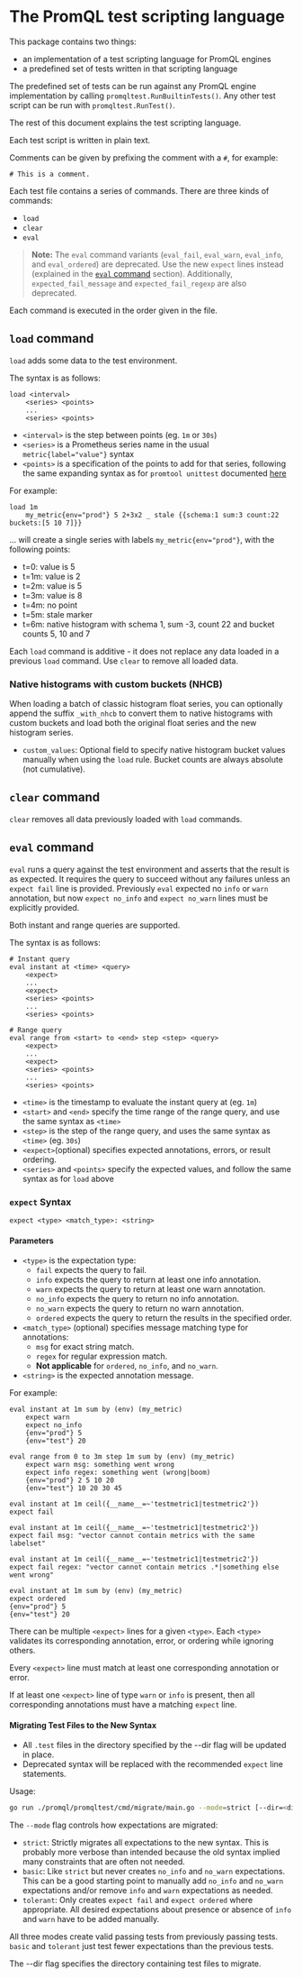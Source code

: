 # The PromQL test scripting language

This package contains two things:

* an implementation of a test scripting language for PromQL engines
* a predefined set of tests written in that scripting language

The predefined set of tests can be run against any PromQL engine implementation by calling `promqltest.RunBuiltinTests()`.
Any other test script can be run with `promqltest.RunTest()`.

The rest of this document explains the test scripting language.

Each test script is written in plain text.

Comments can be given by prefixing the comment with a `#`, for example:

```
# This is a comment.
```

Each test file contains a series of commands. There are three kinds of commands:

* `load`
* `clear`
* `eval`

> **Note:** The `eval` command variants (`eval_fail`, `eval_warn`, `eval_info`, and `eval_ordered`) are deprecated. Use the new `expect` lines instead (explained in the [`eval` command](#eval-command) section). Additionally, `expected_fail_message` and `expected_fail_regexp` are also deprecated.

Each command is executed in the order given in the file.

## `load` command

`load` adds some data to the test environment.

The syntax is as follows:

```
load <interval>
    <series> <points>
    ...
    <series> <points>
```

* `<interval>` is the step between points (eg. `1m` or `30s`)
* `<series>` is a Prometheus series name in the usual `metric{label="value"}` syntax
* `<points>` is a specification of the points to add for that series, following the same expanding syntax as for `promtool unittest` documented [here](../../docs/configuration/unit_testing_rules.md#series)

For example:

```
load 1m
    my_metric{env="prod"} 5 2+3x2 _ stale {{schema:1 sum:3 count:22 buckets:[5 10 7]}}
```

… will create a single series with labels `my_metric{env="prod"}`, with the following points:

* t=0: value is 5
* t=1m: value is 2
* t=2m: value is 5
* t=3m: value is 8
* t=4m: no point
* t=5m: stale marker
* t=6m: native histogram with schema 1, sum -3, count 22 and bucket counts 5, 10 and 7

Each `load` command is additive - it does not replace any data loaded in a previous `load` command.
Use `clear` to remove all loaded data.

### Native histograms with custom buckets (NHCB)

When loading a batch of classic histogram float series, you can optionally append the suffix `_with_nhcb` to convert them to native histograms with custom buckets and load both the original float series and the new histogram series.

- `custom_values`: Optional field to specify native histogram bucket values manually when using the `load` rule. Bucket counts are always absolute (not cumulative).

## `clear` command

`clear` removes all data previously loaded with `load` commands.

## `eval` command

`eval` runs a query against the test environment and asserts that the result is as expected. 
It requires the query to succeed without any failures unless an `expect fail` line is provided. Previously `eval` expected no `info` or `warn` annotation, but now `expect no_info` and `expect no_warn` lines must be explicitly provided.

Both instant and range queries are supported.

The syntax is as follows:

```
# Instant query
eval instant at <time> <query>
    <expect>
    ...
    <expect>
    <series> <points>
    ...
    <series> <points>
    
# Range query
eval range from <start> to <end> step <step> <query>
    <expect>
    ...
    <expect>
    <series> <points>
    ...
    <series> <points>
```

* `<time>` is the timestamp to evaluate the instant query at (eg. `1m`)
* `<start>` and `<end>` specify the time range of the range query, and use the same syntax as `<time>`
* `<step>` is the step of the range query, and uses the same syntax as `<time>` (eg. `30s`) 
* `<expect>`(optional) specifies expected annotations, errors, or result ordering.
* `<series>` and `<points>` specify the expected values, and follow the same syntax as for `load` above

### `expect` Syntax

```
expect <type> <match_type>: <string>
```

#### Parameters

* `<type>` is the expectation type:
    * `fail` expects the query to fail.
    * `info` expects the query to return at least one info annotation.
    * `warn` expects the query to return at least one warn annotation.
    * `no_info` expects the query to return no info annotation.
    * `no_warn` expects the query to return no warn annotation.
    * `ordered` expects the query to return the results in the specified order.
* `<match_type>` (optional) specifies message matching type for annotations:
    * `msg` for exact string match.
    * `regex` for regular expression match.
    * **Not applicable** for `ordered`, `no_info`, and `no_warn`.
* `<string>` is the expected annotation message.

For example:

```
eval instant at 1m sum by (env) (my_metric)
    expect warn
    expect no_info
    {env="prod"} 5
    {env="test"} 20
    
eval range from 0 to 3m step 1m sum by (env) (my_metric)
    expect warn msg: something went wrong
    expect info regex: something went (wrong|boom)
    {env="prod"} 2 5 10 20
    {env="test"} 10 20 30 45

eval instant at 1m ceil({__name__=~'testmetric1|testmetric2'})
expect fail

eval instant at 1m ceil({__name__=~'testmetric1|testmetric2'})
expect fail msg: "vector cannot contain metrics with the same labelset"

eval instant at 1m ceil({__name__=~'testmetric1|testmetric2'})
expect fail regex: "vector cannot contain metrics .*|something else went wrong"

eval instant at 1m sum by (env) (my_metric)
expect ordered
{env="prod"} 5
{env="test"} 20
```

There can be multiple `<expect>` lines for a given `<type>`. Each `<type>` validates its corresponding annotation, error, or ordering while ignoring others.

Every `<expect>` line must match at least one corresponding annotation or error.

If at least one `<expect>` line of type `warn` or `info` is present, then all corresponding annotations must have a matching `expect` line.

#### Migrating Test Files to the New Syntax

- All `.test` files in the directory specified by the --dir flag will be updated in place.
- Deprecated syntax will be replaced with the recommended `expect` line statements.

Usage:
```sh
go run ./promql/promqltest/cmd/migrate/main.go --mode=strict [--dir=<directory>]
```

The `--mode` flag controls how expectations are migrated:
- `strict`: Strictly migrates all expectations to the new syntax.
  This is probably more verbose than intended because the old syntax
  implied many constraints that are often not needed.
- `basic`: Like `strict` but never creates `no_info` and `no_warn`
  expectations. This can be a good starting point to manually add 
  `no_info` and `no_warn` expectations and/or remove `info` and 
  `warn` expectations as needed.
- `tolerant`: Only creates `expect fail` and `expect ordered` where
  appropriate. All desired expectations about presence or absence 
  of `info` and `warn` have to be added manually.

All three modes create valid passing tests from previously passing tests.
`basic` and `tolerant` just test fewer expectations than the previous tests.

The --dir flag specifies the directory containing test files to migrate.
